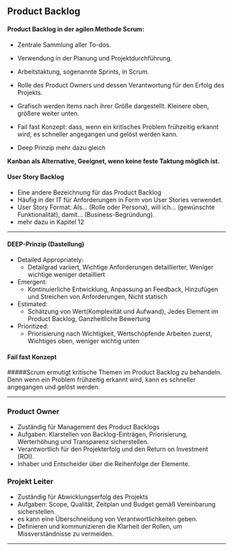 ## Product Backlog

#### Product Backlog in der agilen Methode Scrum:

- Zentrale Sammlung aller To-dos.
- Verwendung in der Planung und Projektdurchführung.
- Arbeitstaktung, sogenannte Sprints, in Scrum.
- Rolle des Product Owners und dessen Verantwortung für den Erfolg des Projekts.
- Grafisch werden Items nach ihrer Größe dargestellt. Kleinere oben, größere weiter unten.
- Fail fast Konzept: dass, wenn ein kritisches Problem frühzeitig erkannt wird, es schneller angegangen und gelöst werden kann.


- Deep Prinzip mehr dazu gleich

**Kanban als Alternative, Geeignet, wenn keine feste Taktung möglich ist.**

#### User Story Backlog

- Eine andere Bezeichnung für das Product Backlog
- Häufig in der IT für Anforderungen in Form von User Stories verwendet.
- User Story Format: Als... (Rolle oder Persona), will ich... (gewünschte Funktionalität), damit... (Business-Begründung).
- mehr dazu in Kapitel 12
---
#### DEEP-Prinzip (Dastellung)

- Detailed Appropriately:
    - Detailgrad variiert, Wichtige Anforderungen detaillierter, Weniger wichtige weniger detailliert
- Emergent:
    - Kontinuierliche Entwicklung, Anpassung an Feedback, Hinzufügen und Streichen von Anforderungen, Nicht statisch
- Estimated:
    - Schätzung von Wert(Komplexität und Aufwand), Jedes Element im Product Backlog, Ganzheitliche Bewertung
- Prioritized:
    - Priorisierung nach Wichtigkeit, Wertschöpfende Arbeiten zuerst, Wichtiges oben, weniger wichtig unten
    
#### Fail fast Konzept

#####Scrum ermutigt kritische Themen im Product Backlog zu behandeln. Denn wenn ein Problem frühzeitig erkannt wird, kann es schneller angegangen und gelöst werden.

---
### Product Owner

- Zuständig für Management des Product Backlogs
- Aufgaben: Klarstellen von Backlog-Einträgen, Priorisierung, Werterhöhung und Transparenz sicherstellen.
- Verantwortlich für den Projekterfolg und den Return on Investment (ROI).
- Inhaber und Entscheider über die Reihenfolge der Elemente.

### Projekt Leiter

- Zuständig für Abwicklungserfolg des Projekts
- Aufgaben: Scope, Qualität, Zeitplan und Budget gemäß Vereinbarung sicherstellen.
- es kann eine Überschneidung von Verantwortlichkeiten geben.
- Definieren und kommunizieren die Klarheit der Rollen, um Missverständnisse zu vermeiden.
---